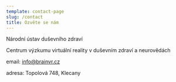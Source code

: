 ```yaml
---
template: contact-page
slug: /contact
title: Ozvěte se nám
---
```

Národní ústav duševního zdraví

Centrum výzkumu virtuální reality v duševním zdraví a neurovědách


email:  info@brainvr.cz

adresa: Topolová 748, Klecany
